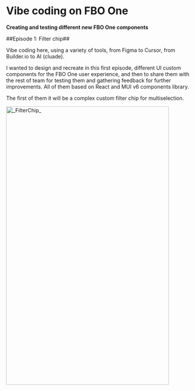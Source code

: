 # Vibe coding on FBO One

**Creating and testing different new FBO One components**

##Episode 1: Filter chip##

Vibe coding here, using a variety of tools, from Figma to Cursor, from Builder.io to AI (cluade).

I wanted to design and recreate in this first episode, different UI custom components for the FBO One user experience, and then to share them with the rest of team for testing them and gathering feedback for further improvements.
All of them based on React and MUI v6 components library.

The first of them it will be a complex custom filter chip for multiselection.


<img width="440" height="754" alt="_FilterChip_" src="https://github.com/user-attachments/assets/aff859da-6abb-4cf9-a026-30fd9e1da36b" />
